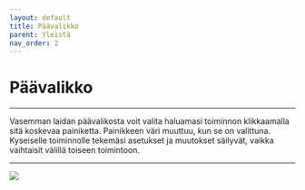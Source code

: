 ```yaml
---
layout: default
title: Päävalikko
parent: Yleistä
nav_order: 2
---
```


# Päävalikko

---

Vasemman laidan päävalikosta voit valita haluamasi toiminnon klikkaamalla sitä koskevaa painiketta. Painikkeen väri muuttuu, kun se on valittuna. Kyseiselle toiminnolle
tekemäsi asetukset ja muutokset säilyvät, vaikka vaihtaisit välillä toiseen toimintoon.

---

<div class="instruction_image">
  <img src="https://codex-fi.github.io/Opus/ui/gif/general/MainMenu.gif">
</div>
